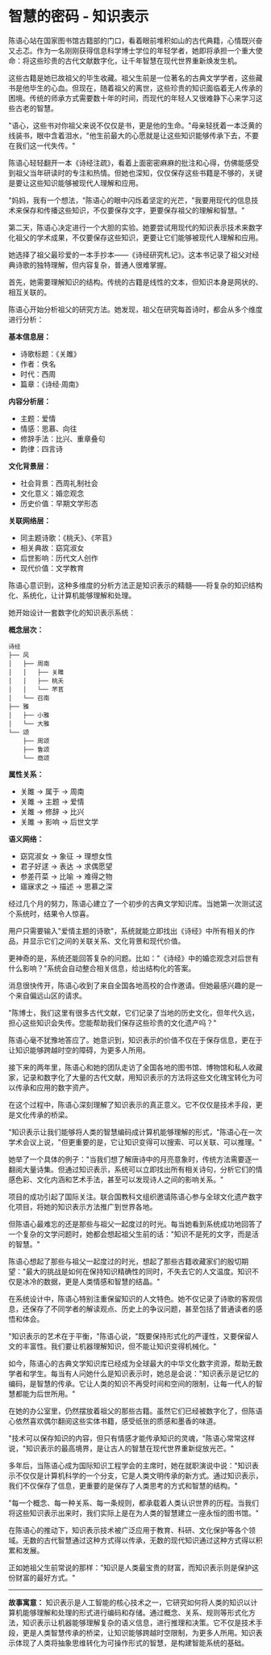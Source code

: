 # 智慧的密码 - 知识表示

陈语心站在国家图书馆古籍部的门口，看着眼前堆积如山的古代典籍，心情既兴奋又忐忑。作为一名刚刚获得信息科学博士学位的年轻学者，她即将承担一个重大使命：将这些珍贵的古代文献数字化，让千年智慧在现代世界重新焕发生机。

这些古籍是她已故祖父的毕生收藏。祖父生前是一位著名的古典文学学者，这些藏书是他毕生的心血。但现在，随着祖父的离世，这些珍贵的知识面临着无人传承的困境。传统的师承方式需要数十年的时间，而现代的年轻人又很难静下心来学习这些古老的智慧。

"语心，这些书对你祖父来说不仅仅是书，更是他的生命。"母亲轻抚着一本泛黄的线装书，眼中含着泪水，"他生前最大的心愿就是让这些知识能够传承下去，不要在我们这一代失传。"

陈语心轻轻翻开一本《诗经注疏》，看着上面密密麻麻的批注和心得，仿佛能感受到祖父当年研读时的专注和热情。但她也深知，仅仅保存这些书籍是不够的，关键是要让这些知识能够被现代人理解和应用。

"妈妈，我有一个想法，"陈语心的眼中闪烁着坚定的光芒，"我要用现代的信息技术来保存和传播这些知识，不仅要保存文字，更要保存祖父的理解和智慧。"

第二天，陈语心决定进行一个大胆的实验。她要尝试用现代的知识表示技术来数字化祖父的学术成果，不仅要保存这些知识，更要让它们能够被现代人理解和应用。

她选择了祖父最珍爱的一本手抄本——《诗经研究札记》。这本书记录了祖父对经典诗歌的独特理解，但内容复杂，普通人很难掌握。

首先，她需要理解知识的结构。传统的古籍是线性的文本，但知识本身是网状的、相互关联的。

陈语心开始分析祖父的研究方法。她发现，祖父在研究每首诗时，都会从多个维度进行分析：

**基本信息层：**
- 诗歌标题：《关雎》
- 作者：佚名
- 时代：西周
- 篇章：《诗经·周南》

**内容分析层：**
- 主题：爱情
- 情感：思慕、向往
- 修辞手法：比兴、重章叠句
- 韵律：四言诗

**文化背景层：**
- 社会背景：西周礼制社会
- 文化意义：婚恋观念
- 历史价值：早期文学形态

**关联网络层：**
- 同主题诗歌：《桃夭》、《芣苢》
- 相关典故：窈窕淑女
- 后世影响：历代文人创作
- 现代价值：文学教育

陈语心意识到，这种多维度的分析方法正是知识表示的精髓——将复杂的知识结构化、系统化，让计算机能够理解和处理。

她开始设计一套数字化的知识表示系统：

**概念层次：**
```
诗经
├── 风
│   ├── 周南
│   │   ├── 关雎
│   │   ├── 桃夭
│   │   └── 芣苢
│   └── 召南
├── 雅
│   ├── 小雅
│   └── 大雅
└── 颂
    ├── 周颂
    ├── 鲁颂
    └── 商颂
```

**属性关系：**
- 关雎 → 属于 → 周南
- 关雎 → 主题 → 爱情
- 关雎 → 修辞 → 比兴
- 关雎 → 影响 → 后世文学

**语义网络：**
- 窈窕淑女 → 象征 → 理想女性
- 君子好逑 → 表达 → 求偶愿望
- 参差荇菜 → 比喻 → 难得之物
- 寤寐求之 → 描述 → 思慕之深

经过几个月的努力，陈语心建立了一个初步的古典文学知识库。当她第一次测试这个系统时，结果令人惊喜。

用户只需要输入"爱情主题的诗歌"，系统就能立即找出《诗经》中所有相关的作品，并显示它们之间的关联关系、文化背景和现代价值。

更神奇的是，系统还能回答复杂的问题。比如："《诗经》中的婚恋观念对后世有什么影响？"系统会自动整合相关信息，给出结构化的答案。

消息很快传开，陈语心收到了来自全国各地高校的合作邀请。但她最感兴趣的是一个来自偏远山区的请求。

"陈博士，我们这里有很多古代文献，它们记录了当地的历史文化，但年代久远，担心这些知识会失传。您能帮助我们保存这些珍贵的文化遗产吗？"

陈语心毫不犹豫地答应了。她意识到，知识表示的价值不仅在于保存信息，更在于让知识能够跨越时空的障碍，为更多人所用。

接下来的两年里，陈语心和她的团队走访了全国各地的图书馆、博物馆和私人收藏家，记录和数字化了大量的古代文献，用知识表示的方法将这些文化瑰宝转化为可以传承和应用的数字资产。

在这个过程中，陈语心深刻理解了知识表示的真正意义。它不仅仅是技术手段，更是文化传承的桥梁。

"知识表示让我们能够将人类的智慧编码成计算机能够理解的形式，"陈语心在一次学术会议上说，"但更重要的是，它让知识变得可以搜索、可以关联、可以推理。"

她举了一个具体的例子："当我们想了解唐诗中的月亮意象时，传统方法需要逐一翻阅大量诗集。但通过知识表示，系统可以立即找出所有相关诗句，分析它们的情感色彩、文化内涵和艺术手法，甚至可以发现诗人之间的影响关系。"

项目的成功引起了国际关注。联合国教科文组织邀请陈语心参与全球文化遗产数字化项目，将她的知识表示方法推广到世界各地。

但陈语心最难忘的还是那些与祖父一起度过的时光。每当她看到系统成功地回答了一个复杂的文学问题时，她都会想起祖父生前的话："知识不是死的文字，而是活的智慧。"

陈语心想起了那些与祖父一起度过的时光，想起了那些古籍收藏家们的殷切期望："最大的挑战是如何在保持知识精确性的同时，不失去它的人文温度。知识不仅是冰冷的数据，更是人类情感和智慧的结晶。"

在系统设计中，陈语心特别注重保留知识的人文特色。她不仅记录了诗歌的客观信息，还保存了不同学者的解读观点、历史上的争议问题，甚至包括了普通读者的感悟和体会。

"知识表示的艺术在于平衡，"陈语心说，"既要保持形式化的严谨性，又要保留人文的丰富性。我们要让机器理解知识，但不能让知识变得机械化。"

如今，陈语心的古典文学知识库已经成为全球最大的中华文化数字资源，帮助无数学者和学生。每当有人问她什么是知识表示时，她总是会说："知识表示是记忆的编码，是智慧的传承。它让人类的知识不再受时间和空间的限制，让每一代人的智慧都能为后世所用。"

在她的办公室里，仍然摆放着祖父的那些古籍。虽然它们已经被数字化了，但陈语心依然喜欢偶尔翻阅这些实体书籍，感受纸张的质感和墨香的味道。

"技术可以保存知识的内容，但只有情感才能传承知识的灵魂，"陈语心常常这样说，"知识表示的最高境界，是让古人的智慧在现代世界重新绽放光芒。"

多年后，当陈语心成为国际知识工程学会的主席时，她在就职演说中说："知识表示不仅仅是计算机科学的一个分支，它是人类文明传承的新方式。通过知识表示，我们不仅保存了信息，更重要的是保存了人类思考的方式和智慧的结构。"

"每一个概念、每一种关系、每一条规则，都承载着人类认识世界的历程。当我们将这些知识表示出来时，我们实际上是在为人类的智慧建立一座永恒的图书馆。"

在陈语心的推动下，知识表示技术被广泛应用于教育、科研、文化保护等各个领域。无数的古代智慧通过这种方式得以传承，无数的现代知识通过这种方式得以积累和发展。

正如她祖父生前常说的那样："知识是人类最宝贵的财富，而知识表示则是保护这份财富的最好方式。"

---

**故事寓意：**
知识表示是人工智能的核心技术之一，它研究如何将人类的知识以计算机能够理解和处理的形式进行编码和存储。通过概念、关系、规则等形式化方法，知识表示让机器能够理解复杂的语义信息，进行推理和决策。它不仅是技术手段，更是人类智慧传承的桥梁，让知识能够跨越时空限制，为更多人所用。知识表示体现了人类将抽象思维转化为可操作形式的智慧，是构建智能系统的基础。 